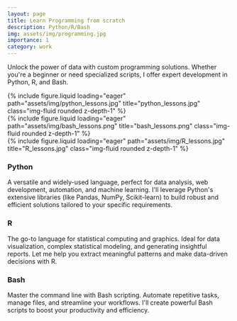 ```yaml
---
layout: page
title: Learn Programming from scratch
description: Python/R/Bash
img: assets/img/programming.jpg
importance: 1
category: work
---
```


Unlock the power of data with custom programming solutions. Whether you're a beginner or need specialized scripts, I offer expert development in Python, R, and Bash.

<div class="row">
    <div class="col-sm mt-3 mt-md-0">
        {% include figure.liquid loading="eager" path="assets/img/python_lessons.jpg" title="python_lessons.jpg" class="img-fluid rounded z-depth-1" %}
    </div>
    <div class="col-sm mt-3 mt-md-0">
        {% include figure.liquid loading="eager" path="assets/img/bash_lessons.png" title="bash_lessons.png" class="img-fluid rounded z-depth-1" %}
    </div>
    <div class="col-sm mt-3 mt-md-0">
        {% include figure.liquid loading="eager" path="assets/img/R_lessons.jpg" title="R_lessons.jpg" class="img-fluid rounded z-depth-1" %}
    </div>
</div>

### Python
A versatile and widely-used language, perfect for data analysis, web development, automation, and machine learning. I'll leverage Python's extensive libraries (like Pandas, NumPy, Scikit-learn) to build robust and efficient solutions tailored to your specific requirements.

### R
The go-to language for statistical computing and graphics. Ideal for data visualization, complex statistical modeling, and generating insightful reports. Let me help you extract meaningful patterns and make data-driven decisions with R.

### Bash
Master the command line with Bash scripting. Automate repetitive tasks, manage files, and streamline your workflows. I'll create powerful Bash scripts to boost your productivity and efficiency.



